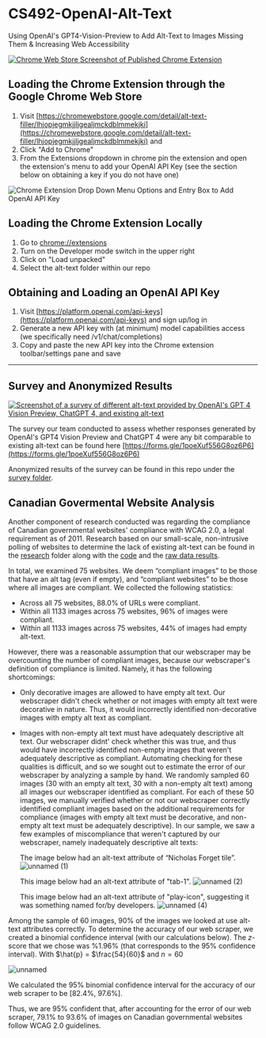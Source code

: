 # CS492-OpenAI-Alt-Text
Using OpenAI's GPT4-Vision-Preview to Add Alt-Text to Images Missing Them &amp; Increasing Web Accessibility

[![Chrome Web Store Screenshot of Published Chrome Extension](https://github.com/KeshavChawla/CS492-OpenAI-Alt-Text/assets/21203253/55f01370-4964-4929-9e88-acc7cc89b788)](https://chromewebstore.google.com/detail/alt-text-filler/lhjopjegmkjjljgealjmckdblmmekjki)


## Loading the Chrome Extension through the Google Chrome Web Store
1. Visit [https://chromewebstore.google.com/detail/alt-text-filler/lhjopjegmkjjljgealjmckdblmmekjki](https://chromewebstore.google.com/detail/alt-text-filler/lhjopjegmkjjljgealjmckdblmmekjki) and 
2. Click "Add to Chrome"
3. From the Extensions dropdown in chrome pin the extension and open the extension's menu to add your OpenAI API Key (see the section below on obtaining a key if you do not have one)

![Chrome Extension Drop Down Menu Options and Entry Box to Add OpenAI API Key](https://github.com/KeshavChawla/CS492-OpenAI-Alt-Text/assets/21203253/d5092b79-5759-49c5-9cf9-6a340f06ed8c)

## Loading the Chrome Extension Locally
1. Go to [chrome://extensions](chrome://extensions)
2. Turn on the Developer mode switch in the upper right
3. Click on "Load unpacked"
4. Select the alt-text folder within our repo

## Obtaining and Loading an OpenAI API Key
1. Visit [https://platform.openai.com/api-keys](https://platform.openai.com/api-keys) and sign up/log in
2. Generate a new API key with (at minimum) model capabilities access (we specifically need /v1/chat/completions)
3. Copy and paste the new API key into the Chrome extension toolbar/settings pane and save

---

## Survey and Anonymized Results
[![Screenshot of a survey of different alt-text provided by OpenAI's GPT 4 Vision Preview, ChatGPT 4, and existing alt-text](https://github.com/KeshavChawla/CS492-OpenAI-Alt-Text/assets/21203253/cb695f0a-4a1a-4aca-a48d-ed63b16d9ba8)](https://forms.gle/1poeXuf556G8oz6P6)

The survey our team conducted to assess whether responses generated by OpenAI's GPT4 Vision Preview and ChatGPT 4 were any bit comparable to existing alt-text can be found here [https://forms.gle/1poeXuf556G8oz6P6](https://forms.gle/1poeXuf556G8oz6P6)

Anonymized results of the survey can be found in this repo under the [survey folder](https://github.com/KeshavChawla/CS492-OpenAI-Alt-Text/blob/main/survey/CS_492_Alt_Text_Survey_Anonymized.xlsx).

## Canadian Govermental Website Analysis
Another component of research conducted was regarding the compliance of Canadian governmental websites' compliance with WCAG 2.0, a legal requirement as of 2011. Research based on our small-scale, non-intrusive polling of websites to determine the lack of existing alt-text can be found in the [research](https://github.com/KeshavChawla/CS492-OpenAI-Alt-Text/tree/main/research) folder along with the [code](https://github.com/KeshavChawla/CS492-OpenAI-Alt-Text/blob/main/research/webscrape.py) and the [raw data results](https://github.com/KeshavChawla/CS492-OpenAI-Alt-Text/blob/main/research/output.csv).

In total, we examined 75 websites. We deem “compliant images” to be those that have an alt tag (even if empty), and “compliant websites” to be those where all images are compliant. We collected the following statistics:
* Across all 75 websites, 88.0% of URLs were compliant.
* Within all 1133 images across 75 websites, 96% of images were compliant.
* Within all 1133 images across 75 websites, 44% of images had empty alt-text.

However, there was a reasonable assumption that our webscraper may be overcounting the number of compliant images, because our webscraper's definition of compliance is limited. Namely, it has the following shortcomings:
* Only decorative images are allowed to have empty alt text. Our webscraper didn't check whether or not images with empty alt text were decorative in nature. Thus, it would incorrectly identified non-decorative images with empty alt text as compliant.
* Images with non-empty alt text must have adequately descriptive alt text. Our webscraper didnt' check whether this was true, and thus would have incorrectly identified non-empty images that weren't adequately descriptive as compliant.
Automating checking for these qualities is difficult, and so we sought out to estimate the error of our webscraper by analyzing a sample by hand. We randomly sampled 60 images (30 with an empty alt text, 30 with a non-empty alt text) among all images our webscraper identified as compliant. For each of these 50 images, we manually verified whether or not our webscraper correctly identified compliant images based on the additional requirements for compliance (images with empty alt text must be decorative, and non-empty alt text must be adequately descriptive). In our sample, we saw a few examples of miscompliance that weren't captured by our webscraper, namely inadequately descriptive alt texts:

   The image below had an alt-text attribute of “Nicholas Forget tile”.
  ![unnamed (1)](https://github.com/KeshavChawla/CS492-OpenAI-Alt-Text/assets/18638226/ad9f8465-bf73-40ed-b95a-bebd6b74e78a)

  This image below had an alt-text attribute of "tab-1".
  ![unnamed (2)](https://github.com/KeshavChawla/CS492-OpenAI-Alt-Text/assets/18638226/30eabb3a-e99e-4a05-90df-7a9b0401a53c)

   This image below had an alt-text attribute of "play-icon", suggesting it was something named for/by developers. 
   ![unnamed (4)](https://github.com/KeshavChawla/CS492-OpenAI-Alt-Text/assets/18638226/ff6b50ea-c8f5-4ee8-8434-608bda046715)


Among the sample of 60 images, 90% of the images we looked at use alt-text attributes correctly. To determine the accuracy of our web scraper, we created a binomial confidence interval (with our calculations below). The $z$-score that we chose was %1.96% (that corresponds to the 95% confidence interval). With $\hat{p} = $\frac{54}{60}$ and $n = 60$   


![unnamed](https://github.com/KeshavChawla/CS492-OpenAI-Alt-Text/assets/18638226/dac99f8e-5a01-4069-9990-578201935e5b)

   We calculated the 95% binomial confidence interval for the accuracy of our web scraper to be [82.4%, 97.6%].

   Thus, we are 95% confident that, after accounting for the error of our web scraper, 79.1% to 93.6% of images on Canadian governmental websites follow WCAG 2.0 guidelines.
